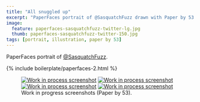 ```yaml
---
title: "All snuggled up"
excerpt: "PaperFaces portrait of @SasquatchFuzz drawn with Paper by 53 on an iPad."
image: 
  feature: paperfaces-sasquatchfuzz-twitter-lg.jpg
  thumb: paperfaces-sasquatchfuzz-twitter-150.jpg
tags: [portrait, illustration, paper by 53]
---
```


PaperFaces portrait of <a href="http://twitter.com/SasquatchFuzz">@SasquatchFuzz</a>.

{% include boilerplate/paperfaces-2.html %}

<figure class="half">
	<a href="{{ site.url }}/images/paperfaces-sasquatchfuzz-process-1-lg.jpg"><img src="{{ site.url }}/images/paperfaces-sasquatchfuzz-process-1-600.jpg" alt="Work in process screenshot"></a>
	<a href="{{ site.url }}/images/paperfaces-sasquatchfuzz-process-2-lg.jpg"><img src="{{ site.url }}/images/paperfaces-sasquatchfuzz-process-2-600.jpg" alt="Work in process screenshot"></a>
	<a href="{{ site.url }}/images/paperfaces-sasquatchfuzz-process-3-lg.jpg"><img src="{{ site.url }}/images/paperfaces-sasquatchfuzz-process-3-600.jpg" alt="Work in process screenshot"></a>
	<a href="{{ site.url }}/images/paperfaces-sasquatchfuzz-process-4-lg.jpg"><img src="{{ site.url }}/images/paperfaces-sasquatchfuzz-process-4-600.jpg" alt="Work in process screenshot"></a>
	<figcaption>Work in progress screenshots (Paper by 53).</figcaption>
</figure>